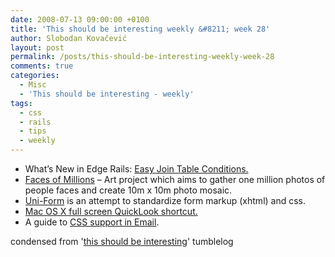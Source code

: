```yaml
---
date: 2008-07-13 09:00:00 +0100
title: 'This should be interesting weekly &#8211; week 28'
author: Slobodan Kovačević
layout: post
permalink: /posts/this-should-be-interesting-weekly-week-28
comments: true
categories:
  - Misc
  - 'This should be interesting - weekly'
tags:
  - css
  - rails
  - tips
  - weekly
---
```

*   What&#8217;s New in Edge Rails: [Easy Join Table Conditions.][1]
*   [Faces of Millions][2] &#8211; Art project which aims to gather one million photos of people faces and create 10m x 10m photo mosaic.
*   [Uni-Form][3] is an attempt to standardize form markup (xhtml) and css.
*   [Mac OS X full screen QuickLook shortcut.][4]
*   A guide to [CSS support in Email][5].

condensed from '[this should be interesting][6]' tumblelog

[1]: http://tumblelog.slobodankovacevic.com/post/41430445/whats-new-in-edge-rails-easy-join-table-conditions
[2]: http://tumblelog.slobodankovacevic.com/post/41483353/faces-of-millions
[3]: http://tumblelog.slobodankovacevic.com/post/41727168/uni-form
[4]: http://tumblelog.slobodankovacevic.com/post/41886839/mac-fullscreen-quicklook-a-k-a-slideshow
[5]: http://tumblelog.slobodankovacevic.com/post/41978415/a-guide-to-css-support-in-email
[6]: http://tumblelog.slobodankovacevic.com/
